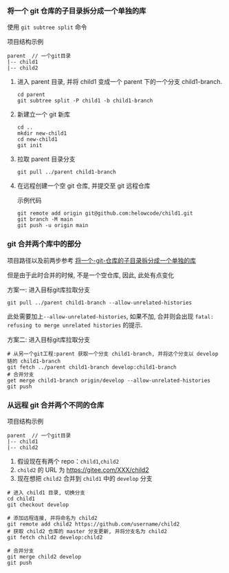 
### 将一个 git 仓库的子目录拆分成一个单独的库

使用 `git subtree split` 命令

项目结构示例

```tree
parent  // 一个git目录
|-- child1
|-- child2
```

1. 进入 parent 目录, 并将 child1 变成一个 parent 下的一个分支 child1-branch.

   ```shell
   cd parent
   git subtree split -P child1 -b child1-branch
   ```

2. 新建立一个 git 新库

   ```shell
   cd ..
   mkdir new-child1
   cd new-child1
   git init
   ```

3. 拉取 parent 目录分支

   ```shell
   git pull ../parent child1-branch
   ```

4. 在远程创建一个空 git 仓库, 并提交至 git 远程仓库

   示例代码

   ```shell
   git remote add origin git@github.com:helowcode/child1.git
   git branch -M main
   git push -u origin main
   ```

### git 合并两个库中的部分

项目路径以及前两步参考 [将一个-git-仓库的子目录拆分成一个单独的库](#将一个-git-仓库的子目录拆分成一个单独的库)

但是由于此时合并的时候, 不是一个空仓库, 因此, 此处有点变化

方案一: 进入目标git库拉取分支

   ```shell
   git pull ../parent child1-branch --allow-unrelated-histories
   ```

   此处需要加上`--allow-unrelated-histories`, 如果不加, 合并则会出现 `fatal: refusing to merge unrelated histories` 的提示.

方案二: 进入目标git库拉取分支

   ```shell
   # 从另一个git工程:parent 获取一个分支 child1-branch, 并将这个分支以 develop 链的 child1-branch
   git fetch ../parent child1-branch develop:child1-branch
   # 合并分支
   get merge child1-branch origin/develop --allow-unrelated-histories
   git push
   ```


### 从远程 git 合并两个不同的仓库

项目结构示例

   ```log
   parent  // 一个git目录
   |-- child1
   |-- child2
   ```

1. 假设现在有两个 repo：`child1`,`child2`
2. `child2` 的 URL 为 <https://gitee.com/XXX/child2>
3. 现在想把 `child2` 合并到 `child1` 中的 `develop` 分支

```shell
# 进入 child1 目录, 切换分支
cd child1
git checkout develop

# 添加远程连接, 并将命名为 child2
git remote add child2 https://github.com/username/child2
# 获取 child2 仓库的 master 分支更新, 并将分支名为 child2
git fetch child2 develop:child2 

# 合并分支
git merge child2 develop
git push
```